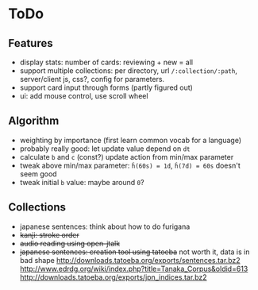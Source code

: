 # ToDo

## Features

- display stats: number of cards: reviewing + new = all
- support multiple collections:
  per directory, url `/:collection/:path`, server/client js, css?,
  config for parameters.
- support card input through forms (partly figured out)
- ui: add mouse control, use scroll wheel

## Algorithm

- weighting by importance (first learn common vocab for a language)
- probably really good: let update value depend on `dt`
- calculate `b` and `c` (const?) update action from min/max parameter
- tweak above min/max parameter: `ĥ(60s) = 1d`, `ĥ(7d) = 60s` doesn't seem good
- tweak initial `b` value: maybe around `0`?

## Collections

- japanese sentences: think about how to do furigana
- <del>kanji: stroke order</del>
- <del>audio reading using open-jtalk</del>
- <del>japanese sentences: creation tool using tatoeba</del> not worth it, data is in bad shape
  http://downloads.tatoeba.org/exports/sentences.tar.bz2
  http://www.edrdg.org/wiki/index.php?title=Tanaka_Corpus&oldid=613
  http://downloads.tatoeba.org/exports/jpn_indices.tar.bz2


